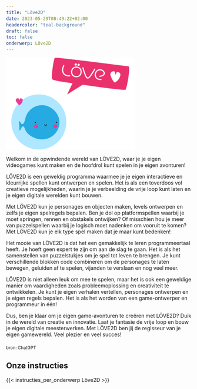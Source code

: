 ```yaml
---
title: "Löve2D"
date: 2023-05-29T08:49:22+02:00
headercolor: "teal-background"
draft: false
toc: false
onderwerp: Löve2D
---
```


![Löve2D logo](/onderwerpen/logos/love2d.png)

Welkom in de opwindende wereld van LÖVE2D, waar je je eigen videogames kunt maken en de hoofdrol kunt spelen in je eigen avonturen!

<!--more-->


LÖVE2D is een geweldig programma waarmee je je eigen interactieve en kleurrijke spellen kunt ontwerpen en spelen. Het is als een toverdoos vol creatieve mogelijkheden, waarin je je verbeelding de vrije loop kunt laten en je eigen digitale werelden kunt bouwen.

Met LÖVE2D kun je personages en objecten maken, levels ontwerpen en zelfs je eigen spelregels bepalen. Ben je dol op platformspellen waarbij je moet springen, rennen en obstakels ontwijken? Of misschien hou je meer van puzzelspellen waarbij je logisch moet nadenken om vooruit te komen? Met LÖVE2D kun je elk type spel maken dat je maar kunt bedenken!

Het mooie van LÖVE2D is dat het een gemakkelijk te leren programmeertaal heeft. Je hoeft geen expert te zijn om aan de slag te gaan. Het is als het samenstellen van puzzelstukjes om je spel tot leven te brengen. Je kunt verschillende blokken code combineren om de personages te laten bewegen, geluiden af te spelen, vijanden te verslaan en nog veel meer.

LÖVE2D is niet alleen leuk om mee te spelen, maar het is ook een geweldige manier om vaardigheden zoals probleemoplossing en creativiteit te ontwikkelen. Je kunt je eigen verhalen vertellen, personages ontwerpen en je eigen regels bepalen. Het is als het worden van een game-ontwerper en programmeur in één!

Dus, ben je klaar om je eigen game-avonturen te creëren met LÖVE2D? Duik in de wereld van creatie en innovatie. Laat je fantasie de vrije loop en bouw je eigen digitale meesterwerken. Met LÖVE2D ben jij de regisseur van je eigen gamewereld. Veel plezier en veel succes!

<sub>bron: ChatGPT</sub>

## Onze instructies
{{< instructies_per_onderwerp Löve2D >}}
